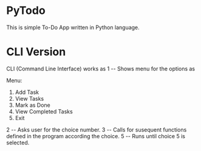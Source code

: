 # PyTodo
This is simple To-Do App written in Python language.
# CLI Version
CLI (Command Line Interface) works as
1 -- Shows menu for the options as 
  
  Menu: 
  1. Add Task
  2. View Tasks
  3. Mark as Done
  4. View Completed Tasks
  5. Exit

2 -- Asks user for the choice number.
3 -- Calls for susequent functions defined in the program according the choice.
5 -- Runs until choice 5 is selected.
